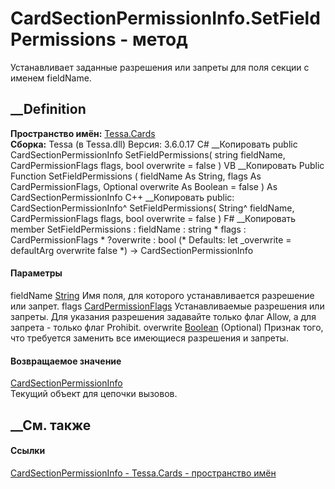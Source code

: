 # CardSectionPermissionInfo.SetFieldPermissions - метод
Устанавливает заданные разрешения или запреты для поля секции с именем
fieldName.
## __Definition
 **Пространство имён:** [Tessa.Cards](N_Tessa_Cards.htm)  
 **Сборка:** Tessa (в Tessa.dll) Версия: 3.6.0.17
C# __Копировать
     public CardSectionPermissionInfo SetFieldPermissions(
    	string fieldName,
    	CardPermissionFlags flags,
    	bool overwrite = false
    )
VB __Копировать
     Public Function SetFieldPermissions ( 
    	fieldName As String,
    	flags As CardPermissionFlags,
    	Optional overwrite As Boolean = false
    ) As CardSectionPermissionInfo
C++ __Копировать
     public:
    CardSectionPermissionInfo^ SetFieldPermissions(
    	String^ fieldName, 
    	CardPermissionFlags flags, 
    	bool overwrite = false
    )
F# __Копировать
     member SetFieldPermissions : 
            fieldName : string * 
            flags : CardPermissionFlags * 
            ?overwrite : bool 
    (* Defaults:
            let _overwrite = defaultArg overwrite false
    *)
    -> CardSectionPermissionInfo 
#### Параметры
fieldName [String](https://learn.microsoft.com/dotnet/api/system.string)
    Имя поля, для которого устанавливается разрешение или запрет.
flags [CardPermissionFlags](T_Tessa_Cards_CardPermissionFlags.htm)
     Устанавливаемые разрешения или запреты. Для указания разрешения задавайте только флаг Allow, а для запрета - только флаг Prohibit. 
overwrite [Boolean](https://learn.microsoft.com/dotnet/api/system.boolean)
(Optional)
    Признак того, что требуется заменить все имеющиеся разрешения и запреты.
#### Возвращаемое значение
[CardSectionPermissionInfo](T_Tessa_Cards_CardSectionPermissionInfo.htm)  
Текущий объект для цепочки вызовов.
##  __См. также
#### Ссылки
[CardSectionPermissionInfo - ](T_Tessa_Cards_CardSectionPermissionInfo.htm)
[Tessa.Cards - пространство имён](N_Tessa_Cards.htm)
